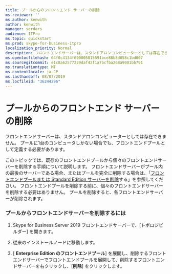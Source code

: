 ```yaml
---
title: プールからのフロントエンド サーバーの削除
ms.reviewer: ''
ms.author: kenwith
author: kenwith
manager: serdars
audience: ITPro
ms.topic: quickstart
ms.prod: skype-for-business-itpro
localization_priority: Normal
description: フロントエンドサーバーは、スタンドアロンコンピューターとしては存在できません。 プールに1台のコンピュータしかない場合でも、フロントエンドプールとして定義する必要があります。
ms.openlocfilehash: 64f0c4134f690005815591bce88b8d058c1bd007
ms.sourcegitcommit: e1c8a62577229daf42f1a7bcfba268a9001bb791
ms.translationtype: MT
ms.contentlocale: ja-JP
ms.lasthandoff: 08/07/2019
ms.locfileid: "36244296"
---
```

# <a name="remove-a-front-end-server-from-a-pool"></a>プールからのフロントエンド サーバーの削除

フロントエンドサーバーは、スタンドアロンコンピューターとしては存在できません。 プールに1台のコンピュータしかない場合でも、フロントエンドプールとして定義する必要があります。
  
このトピックでは、既存のフロントエンドプールから個々のフロントエンドサーバーを削除する手順について説明します。 フロントエンドサーバーがプール内の最後のサーバーである場合、またはプールを完全に削除する場合は、「[フロントエンドプールまたは Standard Edition サーバーを削除](remove-front-end-pool-or-standard-edition-server.md)する」を参照してください。 フロントエンドプールを削除する前に、個々のフロントエンドサーバーを削除する必要はありません。 プールを削除すると、各フロントエンドサーバーが削除されます。
  
### <a name="to-remove-a-front-end-server-from-a-pool"></a>プールからフロントエンドサーバーを削除するには

1. Skype for Business Server 2019 フロントエンドサーバーで、[トポロジビルダー] を開きます。
    
2. 従来のインストールノードに移動します。
    
3. [ **Enterprise Edition のフロントエンドプール**] を展開し、削除するフロントエンドサーバーでフロントエンドプールを展開して、削除するフロントエンドサーバーを右クリックし、[**削除**] をクリックします。
    

